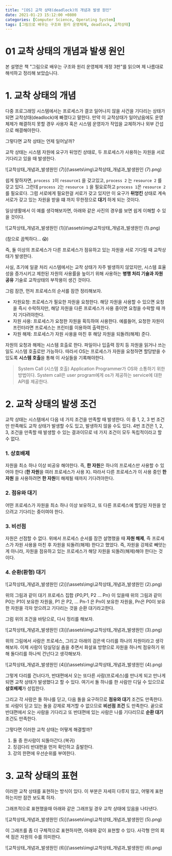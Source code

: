 ```yaml
---
title: "[OS] 교착 상태(deadlock)의 개념과 발생 원인"
date: 2021-01-23 15:12:00 +0800
categories: [Computer Science, Operating System]
tags: [그림으로 배우는 구조와 원리 운영체제, deadlock, 교착상태]
---
```




# 01 교착 상태의 개념과 발생 원인

본 설명은 책 "그림으로 배우는 구조와 원리 운영체제 개정 3판"를 읽으며 제 나름대로 해석하고 정리해 보았습니다.

# 1. 교착 상태의 개념

다중 프로그래밍 시스템에서는 프로세스가 결코 일어나지 않을 사건을 기다리는 상태가 되면 교착상태(deadlock)에 빠졌다고 말한다. 만약 이 교착상태가 일어났음에도 운영체제가 해결하지 못할 경우 사용자 혹은 시스템 운영자가 작업을 교체하거나 외부 간섭으로 해결해야한다.

그렇다면 교착 상태는 언제 일어날까?

교착 상태는 시스템 자원에 요구가 뒤엉킨 상태로, 두 프로세스가 사용하는 자원을 서로 기다리고 있을 때 발생한다.

![교착상태_개념과_발생원인 (7)](\assets\img\교착상태_개념과_발생원인 (7).png)

쉽게 말하자면, `process 1`이 `resource1` 을 갖고있고, `process 2` 는 `resource 2` 를 갖고 있다. 그런데 `process 2`는 `resource 1` 을 필요로하고 `process 1`은 `resource 2`를 필요로다. 그럼 서로에게 필요한걸 서로가 갖고 있지만 이 요구가 **뒤엉킨** 상태로 계속 서로가 갖고 있는 자원을 받을 떄 까지 무한정으로 **대기** 하게 되는 것이다.

일상생활에서 이 예를 생각해보자면, 아래와 같은 사진의 경우를 보면 쉽게 이해할 수 있을 것이다. 

![교착상태_개념과_발생원인 (1)](\assets\img\교착상태_개념과_발생원인 (1).png)

(참으로 끔찍하다... 😱)

즉, 둘 이상의 프로세스가 다른 프로세스가 점유하고 있는 자원을 서로 기다릴 때 교착상태가 발생한다.

사실, 초기에 일괄 처리 시스템에서는 교착 상태가 자주 발생하지 않았지만, 시스템 효율성을 증가시키고 제한된 자원의 사용률을 높이기 위해 사용하는 **병행 처리 기술과 자원 공유** 기술로 교착상태의 부작용이 생긴 것이다. 

그럼 잠깐, 먼저 프로세스의 순서를 잠깐 정리해보자.

- 자원요청: 프로세스가 필요한 자원을 요청한다. 해당 자원을 사용할 수 있으면 요청을 즉시 수락하지만, 해당 자원을 다른 프로세스가 사용 중이면 요청을 수락할 때 까지 기다려야한다.
- 자원 사용: 프로세스가 요청한 자원을 획득하여 사용한다. 예를들어, 요청한 자원이 프린터라면 프로세스는 프린터를 이용하여 출력한다.
- 자원 해제: 프로세스가 자원 사용을 마친 후 해당 자원을 되돌려(해제) 준다.

자원의 요청과 해제는 시스템 호출로 한다. 파일이나 입출력 장치 등 자원을 읽거나 쓰는 일도 시스템 호출로만 가능하다. 따라서 OS는 프로세스가 자원을 요청하면 할당받을 수 있도록 **시스템 호출**을 통해 이 사실들을 기록해야한다.

> System Call (시스템 호출)
Application Programmer가 OS와 소통하기 위한 방법이다. System call은 user program에게 os가 제공하는 service에 대한 API를 제공한다.

# 2. 교착 상태의 발생 조건

교착 상태는 시스템에서 다음 네 가지 조건을 만족할 때 발생한다. 이 중 1, 2, 3 번 조건만 만족해도 교착 상태가 발생할 수도 있고, 발생하지 않을 수도 있다. 4번 조건은 1, 2, 3, 조건을 만족할 때 발생할 수 있는 결과이므로 네 가지 조건이 모두 독립적이라고 할 수 없다.

### 1. 상호배제

자원을 최소 하나 이상 비공유 해야한다. 즉, **한 자원**은 하나의 프로세스만 사용할 수 있어야 한다 (**한 자원**을 여러 프로세스가 사용 X). 따라서 다른 프로세스가 이 사용 중인 **한 자원** 을 사용하려면 **한 자원**이 해제될 때까지 기다려야한다.

### 2. 점유와 대기

 어떤 프로세스가 자원을 최소 하나 이상 보유하고, 또 다른 프로세스에 할당된 자원을 얻으려고 기다리는 중이여야 한다.

### 3. 비선점

자원은 선점할 수 없다. 위에서 프로세스 순서를 잠깐 설명했을 때 **자원 해제**, 즉 프로세스가 자원 사용을 마친 후 자원을 되돌려(해제) 한다고 했었다. 즉, 자원을 강제로 빼앗는게 아니라, 자원을 점유하고 있는 프로세스가 해당 자원을 되돌려(해제)해야 한다는 것이다.

### 4. 순환(환형) 대기

![교착상태_개념과_발생원인 (2)](\assets\img\교착상태_개념과_발생원인 (2).png)

위의 그림과 같이 대기 프로세스 집합 {P0,P1, P2 ... Pn} 이 있을때 위의 그림과 같이 P0는 P1이 보유한 자원을, P1 은 P2, ... Pn-1 은 Pn이 보유한 자원을, Pn은 P0이 보유한 자원을 각자 얻으려고 기다리는 것을 순환 대기라고한다. 

그럼 위의 조건을 바탕으로, 다시 정리를 해보자. 

![교착상태_개념과_발생원인 (3)](\assets\img\교착상태_개념과_발생원인 (3).png)

위의 그림에서 사람은 프로세스, 그리고 아래의 검은색 다리를 하나의 자원이라고 생각해보자. 이제 사람이 덩실덩실 춤을 추면서 화살표 방향으로 자원을 하나씩 점유하기 위해 돌다리를 하나씩 건넌다고 생각해보자.

![교착상태_개념과_발생원인 (4)](\assets\img\교착상태_개념과_발생원인 (4).png)

그렇게 다리를 건너다가, 반대편에서 오는 또다른 사람(프로세스)를 만나게 되고 만나게 되면 교착 상태가 발생했다고 할 수 있다. 여기서 돌 하나를 한 사람만 디딜 수 있으므로 **상호배제**가 성립한다.

그리고 각 사람은 돌 하나를 딛고, 다음 돌을 요구하므로 **점유와 대기** 조건도 만족한다. 또 사람이 딛고 있는 돌을 강제로 제거할 수 없으므로 **비선점 조건** 도 만족한다. 끝으로 반대편에서 오는 사람을 기다리고 또 반대편에 있는 사람은 나를 기다리므로 **순환 대기** 조건도 만족한다.

그렇다면 이러한 교착 상태는 어떻게 해결할까?

1. 둘 중 한사람이 되돌아간다.(복귀)
2. 징검다리 반대편을 먼저 확인하고 출발한다.
3. 강의 한편에 우선순위를 부여한다.

# 3. 교착 상태의 표현

이러한 교착 상태를 표현하는 방식이 있다. 이 부분은 자세히 다루지 않고, 어떻게 표현하는지만 잠깐 보도록 하자.

그래프적으로 표현했을때 아래와 같은 그래프일 경우 교착 상태에 있음을 나타낸다.

![교착상태_개념과_발생원인 (5)](\assets\img\교착상태_개념과_발생원인 (5).png)

이 그래프를 좀 더 구체적으로 표현하자면, 아래와 같이 표현할 수 있다. 사각형 안의 회색 점은 자원의 수를 의미한다.

![교착상태_개념과_발생원인 (6)](\assets\img\교착상태_개념과_발생원인 (6).png)